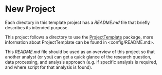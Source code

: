 New Project
================

Each directory in this template project has a _README.md_ file that briefly
describes its intended purpose.

This project follows a directory to use the
[ProjectTemplate](http://projecttemplate.net) package, more information about
ProjectTemplate can be found in <config/README.md>.

This _README.md_ file should be used as an overview of this project so that
another analyst (or you) can get a quick glance of the research question,
data processing, and analysis approach (e.g. if specific analysis is required,
and where script for that analysis is found).
